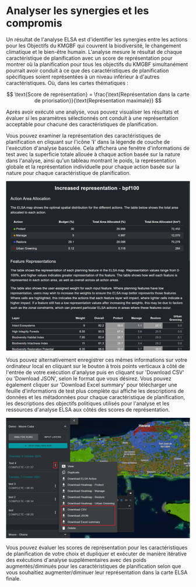 # Analyser les synergies et les compromis

Un résultat de l'analyse ELSA est d'identifier les synergies entre les actions pour les Objectifs du KMGBF qui couvrent la biodiversité, le changement climatique et le bien-être humain. L'analyse mesure le résultat de chaque caractéristique de planification avec un score de représentation pour montrer où la planification pour tous les objectifs du KMGBF simultanément pourrait avoir conduit à ce que des caractéristiques de planification spécifiques soient représentées à un niveau inférieur à d'autres caractéristiques. Où, dans les cartes thématiques :

$$
\text{Score de représentation} = \frac{\text{Représentation dans la carte de priorisation}}{\text{Représentation maximale}}
$$

Après avoir exécuté une analyse, vous pouvez visualiser les résultats et évaluer si les paramètres sélectionnés ont conduit à une représentation acceptable pour chacune des caractéristiques de planification.

Vous pouvez examiner la représentation des caractéristiques de planification en cliquant sur l'icône '**i**' dans la légende de couche de l'exécution d'analyse basculée. Cela affichera une fenêtre d'informations de test avec la superficie totale allouée à chaque action basée sur la nature dans l'analyse, ainsi qu'un tableau montrant le poids, la représentation globale et la représentation individuelle pour chaque action basée sur la nature pour chaque caractéristique de planification.

![Boîte d'informations de représentation des caractéristiques.](images/image020.png)

Vous pouvez alternativement enregistrer ces mêmes informations sur votre ordinateur local en cliquant sur le bouton à trois points verticaux à côté de l'entrée de votre exécution d'analyse puis en cliquant sur 'Download CSV' ou 'Download JSON', selon le format que vous désirez. Vous pouvez également cliquer sur 'Download Excel summary' pour télécharger une feuille d'informations de test plus complète qui affiche les descriptions de données et les métadonnées pour chaque caractéristique de planification, les descriptions des objectifs politiques utilisés pour l'analyse et les ressources d'analyse ELSA aux côtés des scores de représentation.

![Télécharger les tableaux récapitulatifs de représentation des caractéristiques.](images/image021.png)

Vous pouvez évaluer les scores de représentation pour les caractéristiques de planification de votre choix et dupliquer et exécuter de manière itérative des exécutions d'analyse supplémentaires avec des poids augmentés/diminués pour les caractéristiques de planification selon que vous souhaitiez augmenter/diminuer leur représentation dans la carte ELSA finale.
